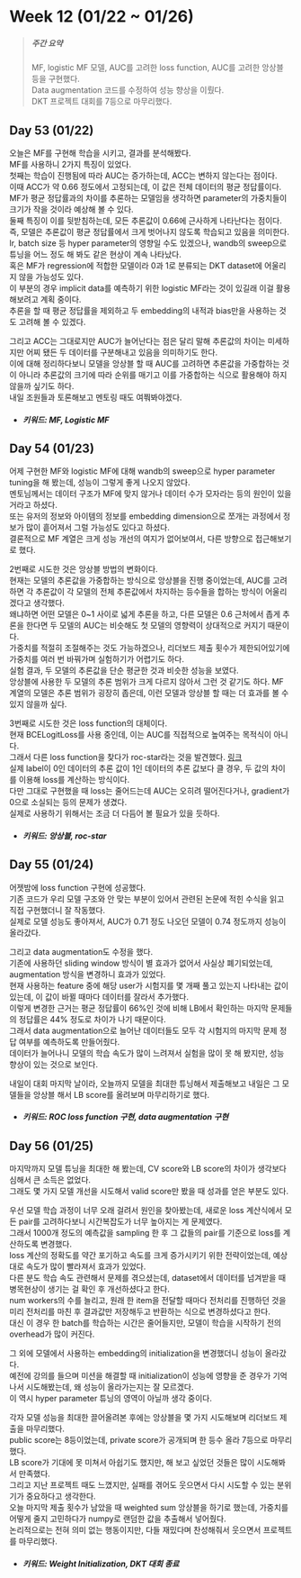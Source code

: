 Week 12 (01/22 ~ 01/26)
===
>  ##### 주간 요약
>  MF, logistic MF 모델, AUC를 고려한 loss function, AUC를 고려한 앙상블 등을 구현했다.  
>  Data augmentation 코드를 수정하여 성능 향상을 이뤘다.  
>  DKT 프로젝트 대회를 7등으로 마무리했다.  

Day 53 (01/22)
---
오늘은 MF를 구현해 학습을 시키고, 결과를 분석해봤다.  
MF를 사용하니 2가지 특징이 있었다.  
첫째는 학습이 진행됨에 따라 AUC는 증가하는데, ACC는 변하지 않는다는 점이다.  
이때 ACC가 약 0.66 정도에서 고정되는데, 이 값은 전체 데이터의 평균 정답률이다.  
MF가 평균 정답률과의 차이를 추론하는 모델임을 생각하면 parameter의 가중치들이 크기가 작을 것이라 예상해 볼 수 있다.  
둘째 특징이 이를 뒷받침하는데, 모든 추론값이 0.66에 근사하게 나타난다는 점이다.  
즉, 모델은 추론값이 평균 정답률에서 크게 벗어나지 않도록 학습되고 있음을 의미한다.  
lr, batch size 등 hyper parameter의 영향일 수도 있겠으나, wandb의 sweep으로 튜닝을 어느 정도 해 봐도 같은 현상이 계속 나타났다.  
혹은 MF가 regression에 적합한 모델이라 0과 1로 분류되는 DKT dataset에 어울리지 않을 가능성도 있다.  
이 부분의 경우 implicit data를 예측하기 위한 logistic MF라는 것이 있길래 이걸 활용해보려고 계획 중이다.  
추론을 할 때 평균 정답률을 제외하고 두 embedding의 내적과 bias만을 사용하는 것도 고려해 볼 수 있겠다.  

그리고 ACC는 그대로지만 AUC가 늘어난다는 점은 달리 말해 추론값의 차이는 미세하지만 어찌 됐든 두 데이터를 구분해내고 있음을 의미하기도 한다.  
이에 대해 정리하다보니 모델을 앙상블 할 때 AUC를 고려하면 추론값을 가중합하는 것이 아니라 추론값의 크기에 따라 순위를 매기고 이를 가중합하는 식으로 활용해야 하지 않을까 싶기도 하다.  
내일 조원들과 토론해보고 멘토링 때도 여쭤봐야겠다.  

+ ##### 키워드: MF, Logistic MF

Day 54 (01/23)
---
어제 구현한 MF와 logistic MF에 대해 wandb의 sweep으로 hyper parameter tuning을 해 봤는데, 성능이 그렇게 좋게 나오지 않았다.  
멘토님께서는 데이터 구조가 MF에 맞지 않거나 데이터 수가 모자라는 등의 원인이 있을 거라고 하셨다.  
또는 유저의 정보와 아이템의 정보를 embedding dimension으로 쪼개는 과정에서 정보가 많이 흩어져서 그럴 가능성도 있다고 하셨다.  
결론적으로 MF 계열은 크게 성능 개선의 여지가 없어보여서, 다른 방향으로 접근해보기로 했다.  

2번째로 시도한 것은 앙상블 방법의 변화이다.  
현재는 모델의 추론값을 가중합하는 방식으로 앙상블을 진행 중이었는데, AUC를 고려하면 각 추론값이 각 모델의 전체 추론값에서 차지하는 등수들을 합하는 방식이 어울리겠다고 생각했다.  
왜냐하면 어떤 모델은 0~1 사이로 넓게 추론을 하고, 다른 모델은 0.6 근처에서 좁게 추론을 한다면 두 모델의 AUC는 비슷해도 첫 모델의 영향력이 상대적으로 커지기 때문이다.  
가중치를 적절히 조절해주는 것도 가능하겠으나, 리더보드 제출 횟수가 제한되어있기에 가중치를 여러 번 바꿔가며 실험하기가 어렵기도 하다.  
실험 결과, 두 모델의 추론값을 단순 평균한 것과 비슷한 성능을 보였다.  
앙상블에 사용한 두 모델의 추론 범위가 크게 다르지 않아서 그런 것 같기도 하다. MF 계열의 모델은 추론 범위가 굉장히 좁은데, 이런 모델과 앙상블 할 때는 더 효과를 볼 수 있지 않을까 싶다.  

3번째로 시도한 것은 loss function의 대체이다.  
현재 BCELogitLoss를 사용 중인데, 이는 AUC를 직접적으로 높여주는 목적식이 아니다.  
그래서 다른 loss function을 찾다가 roc-star라는 것을 발견했다. [링크](https://github.com/iridiumblue/roc-star)  
실제 label이 0인 데이터의 추론 값이 1인 데이터의 추론 값보다 클 경우, 두 값의 차이를 이용해 loss를 계산하는 방식이다.  
다만 그대로 구현했을 때 loss는 줄어드는데 AUC는 오히려 떨어진다거나, gradient가 0으로 소실되는 등의 문제가 생겼다.  
실제로 사용하기 위해서는 조금 더 다듬어 볼 필요가 있을 듯하다.  

+ ##### 키워드: 앙상블, roc-star

Day 55 (01/24)
---
어젯밤에 loss function 구현에 성공했다.  
기존 코드가 우리 모델 구조와 안 맞는 부분이 있어서 관련된 논문에 적힌 수식을 읽고 직접 구현했더니 잘 작동했다.  
실제로 모델 성능도 좋아져서, AUC가 0.71 정도 나오던 모델이 0.74 정도까지 성능이 올라갔다.  

그리고 data augmentation도 수정을 했다.  
기존에 사용하던 sliding window 방식이 별 효과가 없어서 사실상 폐기되었는데, augmentation 방식을 변경하니 효과가 있었다.  
현재 사용하는 feature 중에 해당 user가 시험지를 몇 개째 풀고 있는지 나타내는 값이 있는데, 이 값이 바뀔 때마다 데이터를 잘라서 추가했다.  
이렇게 변경한 근거는 평균 정답률이 66%인 것에 비해 LB에서 확인하는 마지막 문제들의 정답률은 44% 정도로 차이가 나기 때문이다.  
그래서 data augmentation으로 늘어난 데이터들도 모두 각 시험지의 마지막 문제 정답 여부를 예측하도록 만들어줬다.  
데이터가 늘어나니 모델의 학습 속도가 많이 느려져서 실험을 많이 못 해 봤지만, 성능 향상이 있는 것으로 보인다.  

내일이 대회 마지막 날이라, 오늘까지 모델을 최대한 튜닝해서 제출해보고 내일은 그 모델들을 앙상블 해서 LB score를 올려보며 마무리하기로 했다.  

+ ##### 키워드: ROC loss function 구현, data augmentation 구현

Day 56 (01/25)
---
마지막까지 모델 튜닝을 최대한 해 봤는데, CV score와 LB score의 차이가 생각보다 심해서 큰 소득은 없었다.  
그래도 몇 가지 모델 개선을 시도해서 valid score만 봤을 때 성과를 얻은 부분도 있다.  

우선 모델 학습 과정이 너무 오래 걸려서 원인을 찾아봤는데, 새로운 loss 계산식에서 모든 pair를 고려하다보니 시간복잡도가 너무 높아지는 게 문제였다.  
그래서 1000개 정도의 예측값을 sampling 한 후 그 값들의 pair를 기준으로 loss를 계산하도록 변경했다.  
loss 계산의 정확도를 약간 포기하고 속도를 크게 증가시키기 위한 전략이었는데, 예상대로 속도가 많이 빨라져서 효과가 있었다.  
다른 분도 학습 속도 관련해서 문제를 겪으셨는데, dataset에서 데이터를 넘겨받을 때 병목현상이 생기는 걸 확인 후 개선하셨다고 한다.  
num workers의 수를 늘리고, 원래 한 item을 전달할 때마다 전처리를 진행하던 것을 미리 전처리를 마친 후 결과값만 저장해두고 반환하는 식으로 변경하셨다고 한다.  
대신 이 경우 한 batch를 학습하는 시간은 줄어들지만, 모델이 학습을 시작하기 전의 overhead가 많이 커진다.  

그 외에 모델에서 사용하는 embedding의 initialization을 변경했더니 성능이 올라갔다.  
예전에 강의를 들으며 미션을 해결할 때 initialization이 성능에 영향을 준 경우가 기억나서 시도해봤는데, 왜 성능이 올라가는지는 잘 모르겠다.  
이 역시 hyper parameter 튜닝의 영역이 아닐까 생각 중이다.  

각자 모델 성능을 최대한 끌어올려본 후에는 앙상블을 몇 가지 시도해보며 리더보드 제출을 마무리했다.  
public score는 8등이었는데, private score가 공개되며 한 등수 올라 7등으로 마무리했다.  
LB score가 기대에 못 미쳐서 아쉽기도 했지만, 해 보고 싶었던 것들은 많이 시도해봐서 만족했다.  
그리고 지난 프로젝트 때도 느꼈지만, 실패를 겪어도 웃으면서 다시 시도할 수 있는 분위기가 중요하다고 생각한다.  
오늘 마지막 제출 횟수가 남았을 때 weighted sum 앙상블을 하기로 했는데, 가중치를 어떻게 줄지 고민하다가 numpy로 랜덤한 값을 추출해서 넣어줬다.  
논리적으로는 전혀 의미 없는 행동이지만, 다들 재밌다며 찬성해줘서 웃으면서 프로젝트를 마무리했다.  

+ ##### 키워드: Weight Initialization, DKT 대회 종료
